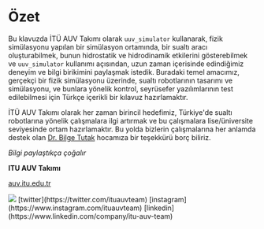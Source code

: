 # Özet

Bu klavuzda İTÜ AUV Takımı olarak `uuv_simulator` kullanarak, fizik simülasyonu yapılan bir simülasyon ortamında, 
bir sualtı aracı oluşturabilmek, bunun hidrostatik ve hidrodinamik etkilerini gösterebilmek ve `uuv_simulator` 
kullanımı açısından, uzun zaman içerisinde edindiğimiz deneyim ve bilgi birikimini paylaşmak istedik. Buradaki 
temel amacımız, gerçekçi bir fizik simülasyonu üzerinde, sualtı robotlarının tasarımı ve simülasyonu, ve bunlara 
yönelik kontrol, seyrüsefer yazılımlarının test edilebilmesi için Türkçe içerikli bir kılavuz hazırlamaktır. 


İTÜ AUV Takımı olarak her zaman birincil hedefimiz, Türkiye'de sualtı robotlarına yönelik çalışmalara ilgi 
artırmak ve bu çalışmalara lise/üniversite seviyesinde ortam hazırlamaktır. Bu yolda bizlerin çalışmalarına
her anlamda destek olan [Dr. Bilge Tutak](mailto:tutak@itu.edu.tr) hocamıza bir teşekkürü borç biliriz.


_Bilgi paylaştıkça çoğalır_


**ITU AUV Takımı**

[auv.itu.edu.tr](https://auv.itu.edu.tr) 


<img src="https://assets.gitlab-static.net/uploads/-/system/group/avatar/3266773/logo.png?width=64"/>
[twitter](https://twitter.com/ituauvteam) [instagram](https://www.instagram.com/ituauvteam) [linkedin](https://www.linkedin.com/company/itu-auv-team)

